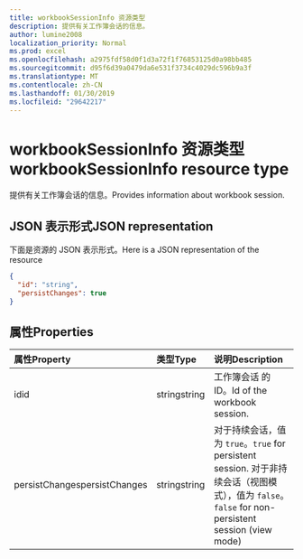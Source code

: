 ```yaml
---
title: workbookSessionInfo 资源类型
description: 提供有关工作簿会话的信息。
author: lumine2008
localization_priority: Normal
ms.prod: excel
ms.openlocfilehash: a2975fdf58d0f1d3a72f1f76853125d0a98bb485
ms.sourcegitcommit: d95f6d39a0479da6e531f3734c4029dc596b9a3f
ms.translationtype: MT
ms.contentlocale: zh-CN
ms.lasthandoff: 01/30/2019
ms.locfileid: "29642217"
---
```

# <a name="workbooksessioninfo-resource-type"></a><span data-ttu-id="af396-103">workbookSessionInfo 资源类型</span><span class="sxs-lookup"><span data-stu-id="af396-103">workbookSessionInfo resource type</span></span>

<span data-ttu-id="af396-104">提供有关工作簿会话的信息。</span><span class="sxs-lookup"><span data-stu-id="af396-104">Provides information about workbook session.</span></span>


## <a name="json-representation"></a><span data-ttu-id="af396-105">JSON 表示形式</span><span class="sxs-lookup"><span data-stu-id="af396-105">JSON representation</span></span>

<span data-ttu-id="af396-106">下面是资源的 JSON 表示形式。</span><span class="sxs-lookup"><span data-stu-id="af396-106">Here is a JSON representation of the resource</span></span>

<!-- {
  "blockType": "resource",
  "optionalProperties": [  ],
  "@odata.type": "microsoft.graph.workbookSessionInfo"
}-->

```json
{
  "id": "string",
  "persistChanges": true
}
```

## <a name="properties"></a><span data-ttu-id="af396-107">属性</span><span class="sxs-lookup"><span data-stu-id="af396-107">Properties</span></span>

| <span data-ttu-id="af396-108">属性</span><span class="sxs-lookup"><span data-stu-id="af396-108">Property</span></span> | <span data-ttu-id="af396-109">类型</span><span class="sxs-lookup"><span data-stu-id="af396-109">Type</span></span>  | <span data-ttu-id="af396-110">说明</span><span class="sxs-lookup"><span data-stu-id="af396-110">Description</span></span>                               |
|:---------|:------|:------------------------------------------|
| <span data-ttu-id="af396-111">id</span><span class="sxs-lookup"><span data-stu-id="af396-111">id</span></span>  | <span data-ttu-id="af396-112">string</span><span class="sxs-lookup"><span data-stu-id="af396-112">string</span></span> | <span data-ttu-id="af396-113">工作簿会话 的 ID。</span><span class="sxs-lookup"><span data-stu-id="af396-113">Id of the workbook session.</span></span> |
| <span data-ttu-id="af396-114">persistChanges</span><span class="sxs-lookup"><span data-stu-id="af396-114">persistChanges</span></span> | <span data-ttu-id="af396-115">string</span><span class="sxs-lookup"><span data-stu-id="af396-115">string</span></span> |  <span data-ttu-id="af396-116">对于持续会话，值为 `true`。</span><span class="sxs-lookup"><span data-stu-id="af396-116">`true` for persistent session.</span></span> <span data-ttu-id="af396-117">对于非持续会话（视图模式），值为 `false`。</span><span class="sxs-lookup"><span data-stu-id="af396-117">`false` for non-persistent session (view mode)</span></span> |

